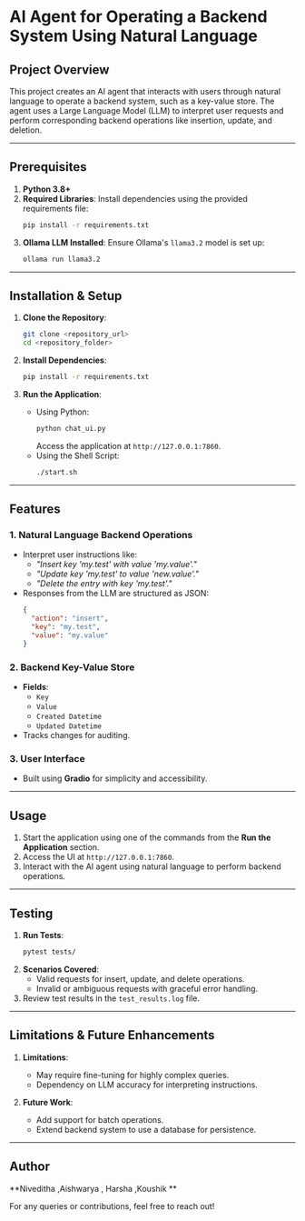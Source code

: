 # AI Agent for Operating a Backend System Using Natural Language

## Project Overview
This project creates an AI agent that interacts with users through natural language to operate a backend system, such as a key-value store. The agent uses a Large Language Model (LLM) to interpret user requests and perform corresponding backend operations like insertion, update, and deletion.

---

## Prerequisites
1. **Python 3.8+**
2. **Required Libraries**: Install dependencies using the provided requirements file:
   ```bash
   pip install -r requirements.txt
   ```
3. **Ollama LLM Installed**: Ensure Ollama's `llama3.2` model is set up:
   ```bash
   ollama run llama3.2
   ```

---

## Installation & Setup
1. **Clone the Repository**:
   ```bash
   git clone <repository_url>
   cd <repository_folder>
   ```

2. **Install Dependencies**:
   ```bash
   pip install -r requirements.txt
   ```

3. **Run the Application**:
   - Using Python:
     ```bash
     python chat_ui.py
     ```
     Access the application at `http://127.0.0.1:7860`.
   - Using the Shell Script:
     ```bash
     ./start.sh
     ```

---

## Features
### 1. **Natural Language Backend Operations**
   - Interpret user instructions like:
     - _"Insert key 'my.test' with value 'my.value'."_
     - _"Update key 'my.test' to value 'new.value'."_
     - _"Delete the entry with key 'my.test'."_
   - Responses from the LLM are structured as JSON:
     ```json
     {
       "action": "insert",
       "key": "my.test",
       "value": "my.value"
     }
     ```

### 2. **Backend Key-Value Store**
   - **Fields**:
     - `Key`
     - `Value`
     - `Created Datetime`
     - `Updated Datetime`
   - Tracks changes for auditing.

### 3. **User Interface**
   - Built using **Gradio** for simplicity and accessibility.

---

## Usage
1. Start the application using one of the commands from the **Run the Application** section.
2. Access the UI at `http://127.0.0.1:7860`.
3. Interact with the AI agent using natural language to perform backend operations.

---

## Testing
1. **Run Tests**:
   ```bash
   pytest tests/
   ```
2. **Scenarios Covered**:
   - Valid requests for insert, update, and delete operations.
   - Invalid or ambiguous requests with graceful error handling.
3. Review test results in the `test_results.log` file.

---

## Limitations & Future Enhancements
1. **Limitations**:
   - May require fine-tuning for highly complex queries.
   - Dependency on LLM accuracy for interpreting instructions.

2. **Future Work**:
   - Add support for batch operations.
   - Extend backend system to use a database for persistence.

---

## Author
**Niveditha​ ,Aishwarya​ , Harsha​ ,Koushik **

For any queries or contributions, feel free to reach out!
